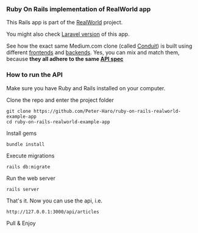 ### Ruby On Rails implementation of RealWorld app

This Rails app is part of the [RealWorld](https://github.com/gothinkster/realworld) project.

You might also check [Laravel version](https://github.com/Peter-Haro/laravel-real-example) of this app.

See how the exact same Medium.com clone (called [Conduit](https://demo.realworld.io)) is built using different [frontends](https://codebase.show/projects/realworld?category=frontend) and [backends](https://codebase.show/projects/realworld?category=backend). Yes, you can mix and match them, because **they all adhere to the same [API spec](https://gothinkster.github.io/realworld/docs/specs/backend-specs/introduction)**

### How to run the API

Make sure you have Ruby and Rails installed on your computer.

Clone the repo and enter the project folder

```
git clone https://github.com/Peter-Haro/ruby-on-rails-realworld-example-app
cd ruby-on-rails-realworld-example-app
```

Install gems

```
bundle install
```

Execute migrations

```
rails db:migrate
```

Run the web server

```
rails server
```

That's it. Now you can use the api, i.e.

```
http://127.0.0.1:3000/api/articles
```

Pull & Enjoy 
